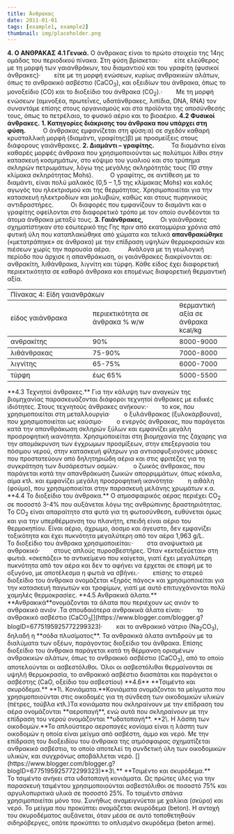 ```yaml
---
title: Άνθρακας
date: 2011-01-01
tags: [example1, example2]
thumbnail: img/placeholder.png
---
```

**4\. Ο ΑΝΘΡΑΚΑΣ** 
**4.1 Γενικά.** 
Ο άνθρακας είναι το πρώτο στοιχείο της 14ης ομάδας του περιοδικού πίνακα. Στη φύση βρίσκεται:·        είτε ελεύθερος με τη μορφή των γαιανθράκων, του διαμαντιού και του γραφίτη (φυσικοί άνθρακες)·        είτε με τη μορφή ενώσεων, κυρίως ανθρακικών αλάτων, όπως το ανθρακικό ασβέστιο (CaCO<sub>3</sub>), και οξειδίων του άνθρακα, όπως το μονοξείδιο (CO) και το διοξείδιο του άνθρακα (CO<sub>2</sub>).·        Με τη μορφή ενώσεων (αμινοξέα, πρωτεΐνες, υδατάνθρακες, λιπίδια, DNA, RNA) τον συναντάμε επίσης στους οργανισμούς και στα προϊόντα της αποσύνθεσής τους, όπως το πετρέλαιο, το φυσικό αέριο και το βιοαέριο. 
**4.2 Φυσικοί άνθρακες.** 
**1\. Κατηγορίες διάκρισης του άνθρακα που υπάρχει στη φύση.**          Ο άνθρακας εμφανίζεται στη φύση:α) σε σχεδόν καθαρή κρυσταλλική μορφή (διαμάντι, γραφίτης)β) με προσμείξεις στους διάφορους γαιάνθρακες. 
**2\. Διαμάντι – γραφίτης.**          Τα διαμάντια είναι καθαρές μορφές άνθρακα που χρησιμοποιούνται ως πολύτιμοι λίθοι στην κατασκευή κοσμημάτων, στο κόψιμο του γυαλιού και στο τρύπημα σκληρών πετρωμάτων, λόγω της μεγάλης σκληρότητάς τους (10 στην κλίμακα σκληρότητας Mohs).          Ο γραφίτης, σε αντίθεση με το διαμάντι, είναι πολύ μαλακός (0,5 – 1,5 της κλίμακας Mohs) και καλός αγωγός του ηλεκτρισμού και της θερμότητας. Χρησιμοποιείται για την κατασκευή ηλεκτροδίων και μολυβιών, καθώς και στους πυρηνικούς αντιδραστήρες.          Οι διαφορές που εμφανίζουν το διαμάντι και ο γραφίτης οφείλονται στο διαφορετικό τρόπο με τον οποίο συνδέονται τα άτομα άνθρακα μεταξύ τους. 
**3\. Γαιάνθρακες,**          Οι γαιάνθρακες σχηματίστηκαν στο εσωτερικό της Γης πριν από εκατομμύρια χρόνια από φυτική ύλη που καταπλακώθηκε από χώματα και τελικά **απανθρακώθηκε** («μετατράπηκε» σε άνθρακα) με την επίδραση υψηλών θερμοκρασιών και πιέσεων χωρίς την παρουσία αέρα.          Ανάλογα με τη γεωλογική περίοδο που άρχισε η απανθράκωση, οι γαιάνθρακες διακρίνονται σε: ανθρακίτη, λιθάνθρακα, λιγνίτη και τύρφη. Κάθε είδος έχει διαφορετική περιεκτικότητα σε καθαρό άνθρακα και επομένως διαφορετική θερμαντική αξία.                       
<table border="0" cellpadding="0" cellspacing="0" class="obj-flowright-under" rules="rows" style="font-size: 15px; width: 56%px;" summary="table for tabular data">
<tbody>
<tr class="c04-col1-f white-t bold">
<td colspan="7">Πίνακας 4: Eίδη γαιανθράκων</td>
</tr>
<tr class="c04-col2-f bold center">
<td height="74" width="20%">είδος γαιάνθρακα</td>
<td width="20%">περιεκτικότητα σε άνθρακα % w/w</td>
<td width="5%">θερμαντική αξία σε άνθρακα kcal/kg</td>
</tr>
<tr class="center">
<td class="c04-col3-f" width="20%">ανθρακίτης</td>
<td class="c04-col3-f" width="20%">90%</td>
<td class="c04-col3-f" width="5%">8000-9000</td>
</tr>
<tr class="center">
<td class="c04-col3-f">λιθάνθρακας</td>
<td class="c04-col3-f">75-90%</td>
<td class="c04-col3-f">7000-8000</td>
</tr>
<tr class="center">
<td class="c04-col3-f">λιγνίτης</td>
<td class="c04-col3-f">65-75%</td>
<td class="c04-col3-f">6000-7000</td>
</tr>
<tr class="center">
<td class="c04-col3-f">τύρφη</td>
<td class="c04-col3-f">έως 65%</td>
<td class="c04-col3-f">5000-5500</td>
</tr>
</tbody>
</table>
**4.3 Τεχνητοί άνθρακες.** 
Για την κάλυψη των αναγκών της βιομηχανίας παρασκευάζονται διάφοροι τεχνητοί άνθρακες με ειδικές ιδιότητες. Στους τεχνητούς άνθρακες ανήκουν:·        το κοκ, που χρησιμοποιείται στη μεταλλουργία·        ο ξυλάνθρακας (ξυλοκάρβουνα), που χρησιμοποιείται ως καύσιμο·        ο ενεργός άνθρακας, που παράγεται κατά την απανθράκωση σκληρών ξύλων και εμφανίζει μεγάλη προσροφητική ικανότητα. Χρησιμοποιείται στη βιομηχανία της ζάχαρης για την απομάκρυνση των έγχρωμων προσμίξεων, στην επεξεργασία του πόσιμου νερού, στην κατασκευή φίλτρων για αντιασφυξιογόνες μάσκες που προστατεύουν από δηλητηριώδη αέρια και στις φριτέζες για τη συγκράτηση των δυσάρεστων οσμών.·        ο ζωικός άνθρακας, που παράγεται κατά την απανθράκωση ζωικών απορριμμάτων, όπως κόκαλα, αίμα κτλ. και εμφανίζει μεγάλη προσροφητική ικανότητα·        η αιθάλη (φούμο), που χρησιμοποιείται στην παρασκευή μελάνης χρωμάτων κ.α. 
**4.4 Το διοξείδιο του άνθρακα.** 
Ο ατμοσφαιρικός αέρας περιέχει CO<sub>2</sub> σε ποσοστό 3-4% 
που αυξάνεται λόγω της ανθρώπινης δραστηριότητας. Το CO<sub>2</sub> είναι απαραίτητο στα φυτά για τη φωτοσύνθεση, ευθύνεται όμως και για την υπερθέρμανση του πλανήτη, επειδή είναι αέριο του θερμοκηπίου. 
Είναι αέριο, άχρωμο, άοσμο και άγευστο, δεν εμφανίζει τοξικότητα και έχει πυκνότητα μεγαλύτερη από τον αέρα 1,963 g/L.          Το διοξείδιο του άνθρακα χρησιμοποιείται:·        στα αναψυκτικά με ανθρακικό·        στους απλούς πυροσβεστήρες. Όταν «εκτοξεύεται» στη φωτιά. «σκεπάζει» το αντικείμενο που καίγεται, γιατί έχει μεγαλύτερη πυκνότητα από τον αέρα και δεν το αφήνει να έρχεται σε επαφή με το οξυγόνο, με αποτέλεσμα η φωτιά να σβήνει.·        επίσης το στερεό διοξείδιο του άνθρακα ονομάζεται «ξηρός πάγος» και χρησιμοποιείται για την κατασκευή παγωτών και τροφίμων, γιατί με αυτό επιτυγχάνονται πολύ χαμηλές θερμοκρασίες. 
**4.5 Ανθρακικά άλατα.** 
**Ανθρακικά**ονομάζονται τα άλατα που περιέχουν ως ανιόν το ανθρακικό ανιόν .Τα σπουδαιότερα ανθρακικά άλατα είναι:·        το ανθρακικό ασβέστιο (CaCO<sub>3</sub>[](https://www.blogger.com/blogger.g?blogID=6775195925772299323)·        και το ανθρακικό νάτριο (Νa<sub>2</sub>CO<sub>3</sub>), δηλαδή η **σόδα πλυσίματος**. Τα ανθρακικά άλατα αντιδρούν με τα διαλύματα των οξέων, παράγοντας διοξείδιο του άνθρακα. Επίσης διοξείδιο του άνθρακα παράγεται κατά τη θέρμανση ορισμένων ανθρακικών αλάτων, όπως το ανθρακικό ασβέστιο (CaCO<sub>3</sub>), από το οποίο αποτελούνται οι ασβεστόλιθοι. Όλοι οι ασβεστόλιθοι θερμαίνονται σε υψηλή θερμοκρασία, το ανθρακικό ασβέστιο διασπάται και παράγεται ο ασβέστης (CaO, οξείδιο του ασβεστίου) 
**4.6** **Τσιμέντο και σκυρόδεμα.** 
**1\. Κονιάματα.**Κονιάματα ονομάζονται τα μείγματα που χρησιμοποιούνται στις οικοδομές για τη σύνδεση των οικοδομικών υλικών (πέτρες, τούβλα κτλ.)Τα κονιάματα που σκληραίνουν με την επίδραση του αέρα ονομάζονται **αεροπαγή**, ενώ αυτά που σκληραίνουν με την επίδραση του νερού ονομάζονται **υδατοπαγή**. 
**2\. Η λάσπη των οικοδομών.**Το απλούστερο αεροπαγές κονίαμα είναι η λάσπη των οικοδομών η οποία είναι μείγμα από ασβέστη, άμμο και νερό. Με την επίδραση του διοξειδίου του άνθρακα της ατμόσφαιρας σχηματίζεται ανθρακικό ασβέστιο, το οποίο αποτελεί τη συνδετική ύλη των οικοδομικών υλικών, και συγχρόνως αποβάλλεται νερό. 
[](https://www.blogger.com/blogger.g?blogID=6775195925772299323)**3\.** **Τσιμέντο και σκυρόδεμα.**          Το τσιμέντο ανήκει στα υδατοπαγή κονιάματα. Ως πρώτες ύλες για την παρασκευή τσιμέντου χρησιμοποιούνται ασβεστόλιθοι σε ποσοστό 75% και αργυλοπυριτικά υλικά σε ποσοστό 25%. Το τσιμέντο σπάνια χρησιμοποιείται μόνο του. Συνήθως αναμειγνύεται με χαλίκια (σκύρα) και νερό. Το μείγμα που προκύπτει ονομάζεται σκυρόδεμα (beton). Η αντοχή του σκυροδέματος αυξάνεται, όταν μέσα σε αυτό τοποθετηθούν σιδηρόβεργες, οπότε προκύπτει το οπλισμένο σκυρόδεμα (beton arme).

